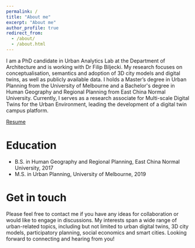 ```yaml
---
permalink: /
title: "About me"
excerpt: "About me"
author_profile: true
redirect_from: 
  - /about/
  - /about.html
---
```


I am a PhD candidate in Urban Analytics Lab at the Department of Architecture and is working with Dr Filip Biljecki. My research focuses on conceptualisation, semantics and adoption of 3D city models and digital twins, as well as publicly available data. I holds a Master’s degree in Urban Planning from the University of Melbourne and a Bachelor's degree in Human Geography and Regional Planning from East China Normal University. Currently, I serves as a research associate for Multi-scale Digital Twins for the Urban Environment, leading the development of a digital twin campus platform.

[Resume](CV-Binyu-LEI-20230710.pdf)

Education
======
* B.S. in Human Geography and Regional Planning, East China Normal University, 2017
* M.S. in Urban Planning, University of Melbourne, 2019

Get in touch
======
Please feel free to contact me if you have any ideas for collaboration or would like to engage in discussions. My interests span a wide range of urban-related topics, including but not limited to urban digital twins, 3D city models, participatory planning, social economics and smart cities. Looking forward to connecting and hearing from you!
